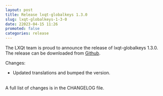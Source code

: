 ```yaml
---
layout: post
title: Release lxqt-globalkeys 1.3.0
slug: lxqt-globalkeys-1-3-0
date: 22023-04-15 11:26
promoted: false
categories: release
---
```

The LXQt team is proud to announce the release of lxqt-globalkeys 1.3.0.
The release can be downloaded from [Github](https://github.com/lxqt/lxqt-globalkeys/releases).

Changes:

 * Updated translations and bumped the version.


<br/>
A full list of changes is in the CHANGELOG file.
<br/>


